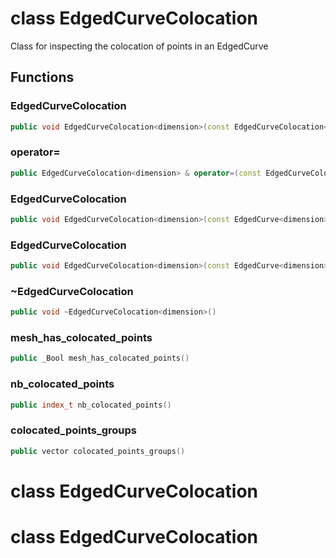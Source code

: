 # class EdgedCurveColocation


 Class for inspecting the colocation of points in an EdgedCurve



## Functions

### EdgedCurveColocation

```cpp
public void EdgedCurveColocation<dimension>(const EdgedCurveColocation<dimension> & )
```


### operator=

```cpp
public EdgedCurveColocation<dimension> & operator=(const EdgedCurveColocation<dimension> & )
```


### EdgedCurveColocation

```cpp
public void EdgedCurveColocation<dimension>(const EdgedCurve<dimension> & mesh)
```


### EdgedCurveColocation

```cpp
public void EdgedCurveColocation<dimension>(const EdgedCurve<dimension> & mesh, _Bool verbose)
```


### ~EdgedCurveColocation

```cpp
public void ~EdgedCurveColocation<dimension>()
```


### mesh_has_colocated_points

```cpp
public _Bool mesh_has_colocated_points()
```


### nb_colocated_points

```cpp
public index_t nb_colocated_points()
```


### colocated_points_groups

```cpp
public vector colocated_points_groups()
```




# class EdgedCurveColocation


# class EdgedCurveColocation


